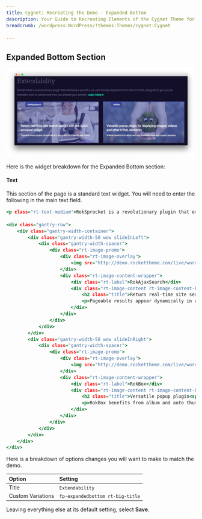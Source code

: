 ```yaml
---
title: Cygnet: Recreating the Demo - Expanded Bottom
description: Your Guide to Recreating Elements of the Cygnet Theme for WordPress
breadcrumb: /wordpress:WordPress/!themes:Themes/cygnet:Cygnet

---
```


Expanded Bottom Section
-----

![Expanded Bottom](assets/demo_10.jpeg)

Here is the widget breakdown for the Expanded Bottom section:

#### Text

This section of the page is a standard text widget. You will need to enter the following in the main text field.

~~~ .html
<p class="rt-text-medium">RokSprocket is a revolutionary plugin that embraces a powerful yet user friendly experience from start to finish, designed to give you an incredible level of control over how you present your content. <a class="readon3" href="#">Learn More</a></p>

<div class="gantry-row">
    <div class="gantry-width-container">
        <div class="gantry-width-50 wow slideInLeft">
            <div class="gantry-width-spacer">
                <div class="rt-image-promo">
                    <div class="rt-image-overlay">
                        <img src="http://demo.rockettheme.com/live/wordpress/cygnet/wp-content/rockettheme/rt_cygnet_wp/home/fp-expandedbottom/img-01.jpg" alt="image" />
                    </div>
                    <div class="rt-image-content-wrapper">
                        <div class="rt-label">RokAjaxSearch</div>
                        <div class="rt-image-content rt-image-content-bottom">
                            <h2 class="title">Return real-time site search results<span class="hidden-tablet"> with the AJAX powered widget</span></h2>
                            <p>Pageable results appear dynamically in a popup directly below the search box</p>                     
                        </div>
                    </div>          
                </div>              
            </div>
        </div>  
        <div class="gantry-width-50 wow slideInRight">
            <div class="gantry-width-spacer">
                <div class="rt-image-promo">
                    <div class="rt-image-overlay">
                        <img src="http://demo.rockettheme.com/live/wordpress/cygnet/wp-content/rockettheme/rt_cygnet_wp/home/fp-expandedbottom/img-02.jpg" alt="image" />
                    </div>
                    <div class="rt-image-content-wrapper">
                        <div class="rt-label">RokBox</div>
                        <div class="rt-image-content rt-image-content-bottom">
                            <h2 class="title">Versatile popup plugin<span class="hidden-tablet"> for displaying images, videos and other HTML elements</span></h2>
                            <p>RokBox benefits from album and auto thumbnail generation support networks</p>                        
                        </div>
                    </div>          
                </div>
            </div>
        </div>          
    </div>
</div>
~~~

Here is a breakdown of options changes you will want to make to match the demo.

| Option            | Setting                          |
| :---------------- | :---------                       |
| Title             | `Extendability`                  |
| Custom Variations | `fp-expandedbottom rt-big-title` |

Leaving everything else at its default setting, select **Save**.
